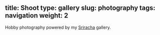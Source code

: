 title: Shoot
type: gallery
slug: photography
tags: navigation
weight: 2
---

Hobby photography powered by my
[Sriracha](http://github.com/ngokevin/sriracha) gallery.

